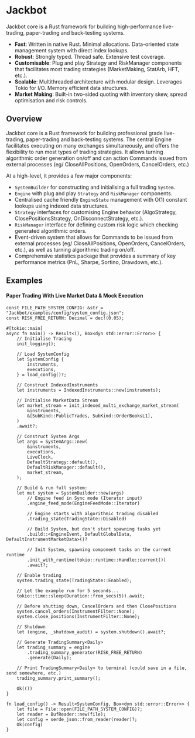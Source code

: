 # Jackbot
Jackbot core is a Rust framework for building high-performance live-trading, paper-trading and back-testing systems.
* **Fast**: Written in native Rust. Minimal allocations. Data-oriented state management system with direct index lookups.
* **Robust**: Strongly typed. Thread safe. Extensive test coverage.
* **Customisable**: Plug and play Strategy and RiskManager components that facilitates most trading strategies (MarketMaking, StatArb, HFT, etc.).
* **Scalable**: Multithreaded architecture with modular design. Leverages Tokio for I/O. Memory efficient data structures.
* **Market Making**: Built-in two-sided quoting with inventory skew, spread optimisation and risk controls.

## Overview
Jackbot core is a Rust framework for building professional grade live-trading, paper-trading and back-testing systems. The
central Engine facilitates executing on many exchanges simultaneously, and offers the flexibility to run most types of
trading strategies. It allows turning algorithmic order generation on/off and can action Commands issued from external
processes (eg/ CloseAllPositions, OpenOrders, CancelOrders, etc.)

At a high-level, it provides a few major components:
* `SystemBuilder` for constructing and initialising a full trading `System`.
* `Engine` with plug and play `Strategy` and `RiskManager` components.
* Centralised cache friendly `EngineState` management with O(1) constant lookups using indexed data structures.  
* `Strategy` interfaces for customising Engine behavior (AlgoStrategy, ClosePositionsStrategy, OnDisconnectStrategy, etc.).
* `RiskManager` interface for defining custom risk logic which checking generated algorithmic orders.
* Event-driven system that allows for Commands to be issued from external processes (eg/ CloseAllPositions, OpenOrders, CancelOrders, etc.),
  as well as turning algorithmic trading on/off.
* Comprehensive statistics package that provides a summary of key performance metrics (PnL, Sharpe, Sortino, Drawdown, etc.).


## Examples

#### Paper Trading With Live Market Data & Mock Execution

```rust,no_run
const FILE_PATH_SYSTEM_CONFIG: &str = "Jackbot/examples/config/system_config.json";
const RISK_FREE_RETURN: Decimal = dec!(0.05);

#[tokio::main]
async fn main() -> Result<(), Box<dyn std::error::Error>> {
    // Initialise Tracing
    init_logging();

    // Load SystemConfig
    let SystemConfig {
        instruments,
        executions,
    } = load_config()?;

    // Construct IndexedInstruments
    let instruments = IndexedInstruments::new(instruments);

    // Initialise MarketData Stream
    let market_stream = init_indexed_multi_exchange_market_stream(
        &instruments,
        &[SubKind::PublicTrades, SubKind::OrderBooksL1],
    )
    .await?;

    // Construct System Args
    let args = SystemArgs::new(
        &instruments,
        executions,
        LiveClock,
        DefaultStrategy::default(),
        DefaultRiskManager::default(),
        market_stream,
    );

    // Build & run full system:
    let mut system = SystemBuilder::new(args)
        // Engine feed in Sync mode (Iterator input)
        .engine_feed_mode(EngineFeedMode::Iterator)

        // Engine starts with algorithmic trading disabled
        .trading_state(TradingState::Disabled)

        // Build System, but don't start spawning tasks yet
        .build::<EngineEvent, DefaultGlobalData, DefaultInstrumentMarketData>()?

        // Init System, spawning component tasks on the current runtime
        .init_with_runtime(tokio::runtime::Handle::current())
        .await?;

    // Enable trading
    system.trading_state(TradingState::Enabled);

    // Let the example run for 5 seconds...
    tokio::time::sleep(Duration::from_secs(5)).await;

    // Before shutting down, CancelOrders and then ClosePositions
    system.cancel_orders(InstrumentFilter::None);
    system.close_positions(InstrumentFilter::None);

    // Shutdown
    let (engine, _shutdown_audit) = system.shutdown().await?;

    // Generate TradingSummary<Daily>
    let trading_summary = engine
        .trading_summary_generator(RISK_FREE_RETURN)
        .generate(Daily);

    // Print TradingSummary<Daily> to terminal (could save in a file, send somewhere, etc.)
    trading_summary.print_summary();

    Ok(())
}

fn load_config() -> Result<SystemConfig, Box<dyn std::error::Error>> {
    let file = File::open(FILE_PATH_SYSTEM_CONFIG)?;
    let reader = BufReader::new(file);
    let config = serde_json::from_reader(reader)?;
    Ok(config)
}
```